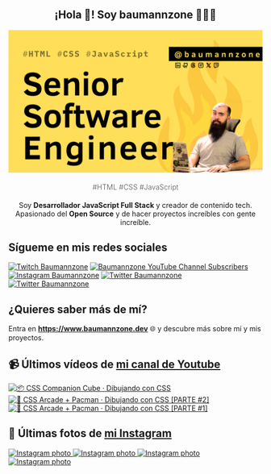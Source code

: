 <p align="center">
   <h2 align="center">¡Hola 👋! Soy baumannzone 👨🏻‍💻</h2>
   <img align="center" src="img/Senior Software Engineer.png" />
   <h4 align="center" style="font-weight: 300; color: #555;">#HTML #CSS #JavaScript</h4>
</p>

<p align="center" style="margin-bottom: 20px">Soy <strong>Desarrollador JavaScript Full Stack</strong> y creador de contenido tech.
<br/>
Apasionado del <strong>Open Source</strong> y de hacer proyectos increíbles con gente increíble.
</p>

## Sígueme en mis redes sociales

[![Twitch Baumannzone](https://img.shields.io/twitch/status/baumannzone?style=social)](https://twitch.tv/baumannzone)
[![Baumannzone YouTube Channel Subscribers](https://img.shields.io/youtube/channel/subscribers/UCTTj5ztXnGeDRPFVsBp7VMA?style=social)](https://youtube.com/rambitojs)
[![Instagram Baumannzone](https://img.shields.io/badge/Baumannzone--_.svg?label=Instagram&style=social&logo=instagram)](https://instagram.com/baumannzone)
[![Twitter Baumannzone](https://img.shields.io/twitter/follow/Baumannzone?label=Twitter&style=social)](https://twitter.com/baumannzone)
[![Twitter Baumannzone](https://img.shields.io/badge/LinkedIn-ffffff?logo=linkedin&logoColor=black)](https://www.linkedin.com/in/baumannzone/)


## ¿Quieres saber más de mí?

Entra en **https://www.baumannzone.dev** 🌐 y descubre más sobre mí y mis proyectos.

## 📹 Últimos vídeos de [mi canal de Youtube](https://youtube.com/rambitojs?sub_confirmation=1)


<a href='https://youtu.be/W6xwoSJahA0' target='_blank'>
  <img width='30%' src='https://img.youtube.com/vi/W6xwoSJahA0/mqdefault.jpg' alt='📦 CSS Companion Cube · Dibujando con CSS' />
</a>
<a href='https://youtu.be/9C3NXVXewH8' target='_blank'>
  <img width='30%' src='https://img.youtube.com/vi/9C3NXVXewH8/mqdefault.jpg' alt='👾 CSS Arcade + Pacman · Dibujando con CSS [PARTE #2]' />
</a>
<a href='https://youtu.be/2ahqLdgkSxA' target='_blank'>
  <img width='30%' src='https://img.youtube.com/vi/2ahqLdgkSxA/mqdefault.jpg' alt='👾 CSS Arcade + Pacman · Dibujando con CSS [PARTE #1]' />
</a>

## 📸 Últimas fotos de [mi Instagram](https://instagram.com/baumannzone)


<a href='https://instagram.com/p/C_zkCnMNVJ8' target='_blank'>
  <img width='20%' src='https://instagram.ftll2-1.fna.fbcdn.net/v/t51.29350-15/459285584_1457234704829851_6995853833957953455_n.jpg?stp=dst-jpg_e35_s1080x1080&_nc_ht=instagram.ftll2-1.fna.fbcdn.net&_nc_cat=107&_nc_ohc=p-X_N3WJ-nAQ7kNvgHqTkMw&_nc_gid=171fa871e80a41338396b4012e520a83&edm=APU89FABAAAA&ccb=7-5&ig_cache_key=MzQ1NTI2Mzg0ODMxNzQwNzg2OA%3D%3D.3-ccb7-5&oh=00_AYCu9FKklyhXffcgoVVlx-FtL8CNHwYhPiUxEWgU-5A_5A&oe=66F08D61&_nc_sid=bc0c2c' alt='Instagram photo' />
</a>
<a href='https://instagram.com/p/C_lEVIutGon' target='_blank'>
  <img width='20%' src='https://instagram.ftll2-1.fna.fbcdn.net/v/t51.29350-15/458727877_523436946869277_3673050343901258561_n.jpg?stp=dst-jpg_e35_s1080x1080&_nc_ht=instagram.ftll2-1.fna.fbcdn.net&_nc_cat=109&_nc_ohc=8ZK64ypa9hQQ7kNvgF7YH7y&edm=APU89FABAAAA&ccb=7-5&ig_cache_key=MzQ1MTE4MzczNDExNzkxOTI3MQ%3D%3D.3-ccb7-5&oh=00_AYAZQqJkLCsPJpOm6yJDWZkBKLS93QQ_8Ix4_oAYjyYdPg&oe=66F0A1CA&_nc_sid=bc0c2c' alt='Instagram photo' />
</a>
<a href='https://instagram.com/p/C_d-g2cA-qH' target='_blank'>
  <img width='20%' src='https://instagram.ftll2-1.fna.fbcdn.net/v/t51.29350-15/458398399_406202769172685_4268618283254889208_n.jpg?stp=dst-jpg_e35_s1080x1080&_nc_ht=instagram.ftll2-1.fna.fbcdn.net&_nc_cat=105&_nc_ohc=aDWG8iEYF_oQ7kNvgHK-ZBC&_nc_gid=171fa871e80a41338396b4012e520a83&edm=APU89FABAAAA&ccb=7-5&ig_cache_key=MzQ0OTE4NzgyNTk5NDY4OTE1OQ%3D%3D.3-ccb7-5&oh=00_AYCue4aGlN0f9M_Oj3dv4PAfleYOSx6dtFgGuYG2ZHB5jA&oe=66F08B63&_nc_sid=bc0c2c' alt='Instagram photo' />
</a>
<a href='https://instagram.com/p/C_YVnWaNoYj' target='_blank'>
  <img width='20%' src='https://instagram.ftll2-1.fna.fbcdn.net/v/t51.29350-15/457627910_804749481734462_8433220831862104834_n.jpg?stp=dst-jpg_e35_s1080x1080&_nc_ht=instagram.ftll2-1.fna.fbcdn.net&_nc_cat=102&_nc_ohc=tsDWhNZ-ergQ7kNvgEYx9L4&_nc_gid=171fa871e80a41338396b4012e520a83&edm=APU89FABAAAA&ccb=7-5&ig_cache_key=MzQ0NzYwMDU3Nzg1MDU0MTYwMw%3D%3D.3-ccb7-5&oh=00_AYCxInQSnTrGEkFIFQz2a1uYGiHjkTZX5RCjSsRq0R86GQ&oe=66F09F60&_nc_sid=bc0c2c' alt='Instagram photo' />
</a>
